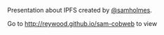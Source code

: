 Presentation about IPFS created by [@samholmes](https://github.com/samholmes).

Go to http://reywood.github.io/sam-cobweb to view

